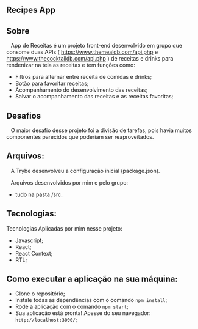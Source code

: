                                
## Recipes App

## Sobre
&nbsp;&nbsp; App de Receitas é um projeto front-end desenvolvido em grupo que consome duas APIs ( https://www.themealdb.com/api.php e https://www.thecocktaildb.com/api.php ) de receitas e drinks para rendenizar na tela as receitas e tem funções como:
- Filtros para alternar entre receita de comidas e drinks;
- Botão para favoritar receitas;
- Acompanhamento do desenvolvimento das receitas;
- Salvar o acompanhamento das receitas e as receitas favoritas;

## Desafios
&nbsp;&nbsp; O maior desafio desse projeto foi a divisão de tarefas, pois havia muitos componentes parecidos que poderiam ser reaproveitados.  
	
## Arquivos:
&nbsp;&nbsp; A Trybe desenvolveu a configuração inicial (package.json).

&nbsp;&nbsp; Arquivos desenvolvidos por mim e pelo grupo:
- tudo na pasta /src.

## Tecnologias:
Tecnologias Aplicadas por mim nesse projeto:
- Javascript;
- React;
- React Context;
- RTL;


## Como executar a aplicação na sua máquina:
- Clone o repositório;
- Instale todas as dependências com o comando `npm install`;
- Rode a aplicação com o comando `npm start`;
- Sua aplicação está pronta! Acesse do seu navegador: `http://localhost:3000/`;                          
